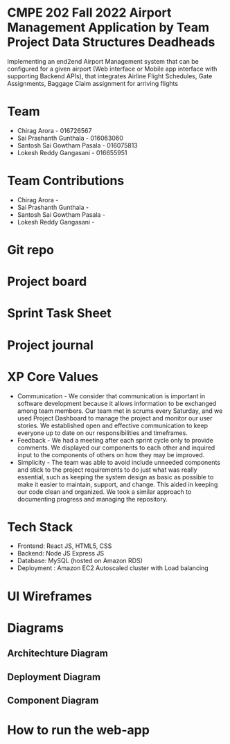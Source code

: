 # CMPE 202 Fall 2022 Airport Management Application by Team Project Data Structures Deadheads
Implementing an end2end Airport Management system that can be configured for a given airport (Web interface or Mobile app interface with supporting Backend APIs), that integrates Airline Flight Schedules, Gate Assignments, Baggage Claim assignment for arriving flights
# Team
* Chirag Arora - 016726567
* Sai Prashanth Gunthala - 016063060
* Santosh Sai Gowtham Pasala - 016075813
* Lokesh Reddy Gangasani - 016655951
# Team Contributions
* Chirag Arora - 
* Sai Prashanth Gunthala - 
* Santosh Sai Gowtham Pasala - 
* Lokesh Reddy Gangasani -
# Git repo
# Project board
# Sprint Task Sheet
# Project journal
# XP Core Values
* Communication - We consider that communication is important in software development because it allows information to be exchanged among team members. Our team met in scrums every Saturday, and we used Project Dashboard to manage the project and monitor our user stories. We established open and effective communication to keep everyone up to date on our responsibilities and timeframes.
* Feedback - We had a meeting after each sprint cycle only to provide comments. We displayed our components to each other and inquired input to the components of others on how they may be improved.
* Simplicity - The team was able to avoid include unneeded components and stick to the project requirements to do just what was really essential, such as keeping the system design as basic as possible to make it easier to maintain, support, and change. This aided in keeping our code clean and organized. We took a similar approach to documenting progress and managing the repository.
# Tech Stack
* Frontend: React JS, HTML5, CSS
* Backend: Node JS Express JS
* Database: MySQL (hosted on Amazon RDS)
* Deployment : Amazon EC2 Autoscaled cluster with Load balancing
# UI Wireframes
# Diagrams
## Architechture Diagram
## Deployment Diagram
## Component Diagram
# How to run the web-app
